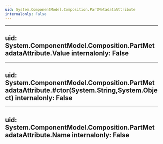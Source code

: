 ```yaml
---
uid: System.ComponentModel.Composition.PartMetadataAttribute
internalonly: False
---
```


---
uid: System.ComponentModel.Composition.PartMetadataAttribute.Value
internalonly: False
---

---
uid: System.ComponentModel.Composition.PartMetadataAttribute.#ctor(System.String,System.Object)
internalonly: False
---

---
uid: System.ComponentModel.Composition.PartMetadataAttribute.Name
internalonly: False
---
